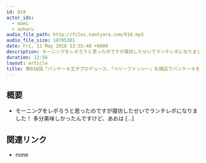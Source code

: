 ```yaml
---
id: 018
actor_ids:
  - mami
  - aoharu
audio_file_path: http://files.nantyara.com/018.mp3
audio_file_size: 18705381
date: Fri, 11 May 2018 13:55:48 +0000
description: モーニングをレポろうと思ったのですが寝坊したせいでランチレポになりました！ 多分美味しかったんですけど、あおは [&#8230;]
duration: 12:56
layout: article
title: 第018回「パンケーキ王子プロデュース、「ベリーファンシー」札幌店でパンケーキを食べる子ちゃん！」
---
```

## 概要

* モーニングをレポろうと思ったのですが寝坊したせいでランチレポになりました！ 多分美味しかったんですけど、あおは [&#8230;]

## 関連リンク

* none
